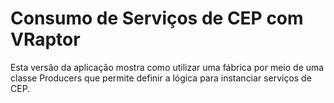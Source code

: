 # Consumo de Serviços de CEP com VRaptor

Esta versão da aplicação mostra como utilizar uma fábrica por meio de uma classe Producers
que permite definir a lógica para instanciar serviços de CEP.